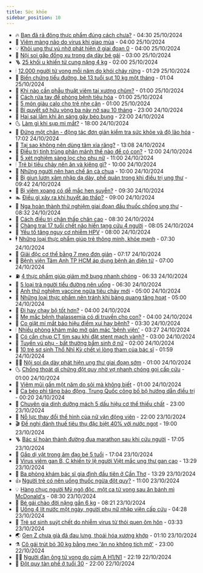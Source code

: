 ```yaml
---
title: Sức khỏe
sidebar_position: 10
---
```


<!-- vnexpress-suc-khoe:START -->
- 🔥 [Bạn đã rã đông thực phẩm đúng cách chưa?](https://vnexpress.net/ban-da-ra-dong-thuc-pham-dung-cach-chua-4808202.html) - 04:30 25/10/2024
- 🥰 [Viêm màng não do virus khi giao mùa](https://vnexpress.net/viem-mang-nao-do-virus-khi-giao-mua-4807504.html) - 04:00 25/10/2024
- 💡 [Khỏi ung thư vú nhờ phát hiện ở giai đoạn 0](https://vnexpress.net/khoi-ung-thu-vu-nho-phat-hien-o-giai-doan-0-4808223.html) - 04:00 25/10/2024
- 🤗 [Nội soi gắp đồng xu trong dạ dày bé gái](https://vnexpress.net/noi-soi-gap-dong-xu-trong-da-day-be-gai-4808207.html) - 03:00 25/10/2024
- 🪜 [25 khối u khiến tử cung nặng 4 kg](https://vnexpress.net/25-khoi-u-khien-tu-cung-nang-4-kg-4808084.html) - 02:00 25/10/2024
- 🕯 [12.000 người tử vong mỗi năm do khói cháy rừng](https://vnexpress.net/12-000-nguoi-tu-vong-moi-nam-do-khoi-chay-rung-4807994.html) - 01:29 25/10/2024
- 🤭 [Biến chứng tiểu đường, bé 13 tuổi sụt 10 kg một tháng](https://vnexpress.net/bien-chung-tieu-duong-be-13-tuoi-sut-10-kg-mot-thang-4808028.html) - 01:04 25/10/2024
- 👀 [Khi nào cần phẫu thuật viêm tai xương chũm?](https://vnexpress.net/khi-nao-can-phau-thuat-viem-tai-xuong-chum-4808176.html) - 01:00 25/10/2024
- 🌋 [Cách rửa tay để phòng bệnh tiêu hóa](https://vnexpress.net/cach-rua-tay-de-phong-benh-tieu-hoa-4808086.html) - 01:00 25/10/2024
- 🫶 [5 món giàu calo cho trẻ nhẹ cân](https://vnexpress.net/5-mon-giau-calo-cho-tre-nhe-can-4808082.html) - 01:00 25/10/2024
- 🦆 [Bí quyết sở hữu vòng ba nảy nở sau 10 tháng](https://vnexpress.net/bi-quyet-so-huu-vong-ba-nay-no-sau-10-thang-4806901.html) - 23:00 24/10/2024
- 🚀 [Hai sai lầm khi ăn sáng gây béo bụng](https://vnexpress.net/hai-sai-lam-khi-an-sang-gay-beo-bung-4807336.html) - 22:00 24/10/2024
- 🌜 [Làm gì khi sụp mi mắt?](https://vnexpress.net/lam-gi-khi-sup-mi-mat-4807628.html) - 18:00 24/10/2024
- 🧰 [Đứng một chân - động tác đơn giản kiểm tra sức khỏe và độ lão hóa](https://vnexpress.net/dung-mot-chan-dong-tac-don-gian-kiem-tra-suc-khoe-va-do-lao-hoa-4808059.html) - 17:02 24/10/2024
- 💫 [Tại sao không nên dùng tăm xỉa răng?](https://vnexpress.net/tai-sao-khong-nen-dung-tam-xia-rang-4808027.html) - 13:08 24/10/2024
- 🌝 [Điều trị tinh trùng phân mảnh thế nào để có con?](https://vnexpress.net/dieu-tri-tinh-trung-phan-manh-the-nao-de-co-con-4808067.html) - 12:00 24/10/2024
- 🗽 [5 xét nghiệm sàng lọc cho phụ nữ](https://vnexpress.net/5-xet-nghiem-sang-loc-cho-phu-nu-4807969.html) - 11:00 24/10/2024
- 🕯 [Trẻ bị tiêu chảy nên ăn và kiêng gì?](https://vnexpress.net/tre-bi-tieu-chay-nen-an-va-kieng-gi-4807956.html) - 10:00 24/10/2024
- 🦅 [Những người nên hạn chế ăn cà chua](https://vnexpress.net/nhung-nguoi-nen-han-che-an-ca-chua-4807807.html) - 10:00 24/10/2024
- 🦆 [Bị giun lươn xâm nhập dạ dày, phế quản trong khi điều trị ung thư](https://vnexpress.net/bi-giun-luon-xam-nhap-da-day-phe-quan-trong-khi-dieu-tri-ung-thu-4807942.html) - 09:42 24/10/2024
- 🎊 [Bị viêm xoang có dễ mắc hen suyễn?](https://vnexpress.net/bi-viem-xoang-co-de-mac-hen-suyen-4808036.html) - 09:30 24/10/2024
- 🏊 [Điều gì xảy ra khi huyết áp thấp?](https://vnexpress.net/dieu-gi-xay-ra-khi-huyet-ap-thap-4807897.html) - 09:00 24/10/2024
- 📝 [Nga hoàn thành thử nghiệm giai đoạn đầu thuốc chống ung thư](https://vnexpress.net/nga-hoan-thanh-thu-nghiem-giai-doan-dau-thuoc-chong-ung-thu-4807886.html) - 08:32 24/10/2024
- 💯 [Cách điều trị chân thấp chân cao](https://vnexpress.net/cach-dieu-tri-chan-thap-chan-cao-4807999.html) - 08:30 24/10/2024
- 🌊 [Chàng trai 17 tuổi chết não hiến tạng cứu 4 người](https://vnexpress.net/chang-trai-17-tuoi-chet-nao-hien-tang-cuu-4-nguoi-4807976.html) - 08:05 24/10/2024
- 🚀 [Yếu tố tăng nguy cơ nhiễm HPV](https://vnexpress.net/yeu-to-tang-nguy-co-nhiem-hpv-4807129.html) - 08:00 24/10/2024
- 🕴 [Những loại thực phẩm giúp trẻ thông minh, khỏe mạnh](https://vnexpress.net/nhung-loai-thuc-pham-giup-tre-thong-minh-khoe-manh-4807860.html) - 07:30 24/10/2024
- 🗽 [Giải độc cơ thể bằng 7 mẹo đơn giản](https://vnexpress.net/giai-doc-co-the-bang-7-meo-don-gian-4807642.html) - 07:17 24/10/2024
- 🎡 [Bệnh viện Tâm Anh TP HCM áp dụng bệnh án điện tử](https://vnexpress.net/benh-vien-tam-anh-tp-hcm-ap-dung-benh-an-dien-tu-4807922.html) - 07:00 24/10/2024
- ⛽️ [4 thực phẩm giúp giảm mỡ bụng nhanh chóng](https://vnexpress.net/4-thuc-pham-giup-giam-mo-bung-nhanh-chong-4807339.html) - 06:33 24/10/2024
- 🦆 [5 loại trà người tiểu đường nên uống](https://vnexpress.net/5-loai-tra-nguoi-tieu-duong-nen-uong-4807850.html) - 06:30 24/10/2024
- 🤩 [Anh thử nghiệm vaccine ngừa tiêu chảy mới](https://vnexpress.net/anh-thu-nghiem-vaccine-ngua-tieu-chay-moi-4807909.html) - 05:00 24/10/2024
- 🦒 [Những loại thực phẩm nên tránh khi bàng quang tăng hoạt](https://vnexpress.net/nhung-loai-thuc-pham-nen-tranh-khi-bang-quang-tang-hoat-4806496.html) - 05:00 24/10/2024
- 💫 [Đi hay chạy bộ tốt hơn?](https://vnexpress.net/di-hay-chay-bo-tot-hon-4806584.html) - 04:00 24/10/2024
- 🐘 [Mẹ mắc bệnh thalassemia có di truyền cho con?](https://vnexpress.net/me-mac-benh-thalassemia-co-di-truyen-cho-con-4807808.html) - 04:00 24/10/2024
- 🚀 [Co giật mí mắt báo hiệu điềm xui hay bệnh?](https://vnexpress.net/co-giat-mi-mat-bao-hieu-diem-xui-hay-benh-4807797.html) - 03:30 24/10/2024
- 🕯 [Nhiều phòng khám mập mờ gán mác &#39;bệnh viện&#39;](https://vnexpress.net/nhieu-phong-kham-map-mo-gan-mac-benh-vien-4807803.html) - 03:27 24/10/2024
- 🦏 [Có cần chụp CT tim sau khi đặt stent mạch vành?](https://vnexpress.net/co-can-chup-ct-tim-sau-khi-dat-stent-mach-vanh-4807784.html) - 03:00 24/10/2024
- 🦄 [Tuyến vú phụ - bất thường bẩm sinh ở nữ](https://vnexpress.net/tuyen-vu-phu-bat-thuong-bam-sinh-o-nu-4807672.html) - 02:00 24/10/2024
- 🦒 [10 trẻ sơ sinh Thổ Nhĩ Kỳ chết vì lòng tham của bác sĩ](https://vnexpress.net/10-tre-so-sinh-tho-nhi-ky-chet-vi-long-tham-cua-bac-si-4807713.html) - 01:59 24/10/2024
- 👨‍🏫 [Nội soi dạ dày phát hiện ung thư giai đoạn sớm](https://vnexpress.net/noi-soi-da-day-phat-hien-ung-thu-giai-doan-som-4807640.html) - 01:00 24/10/2024
- 🌜 [Chồng thoát di chứng đột quỵ nhờ vợ nhanh chóng gọi cấp cứu](https://vnexpress.net/chong-thoat-di-chung-dot-quy-nho-vo-nhanh-chong-goi-cap-cuu-4807635.html) - 01:00 24/10/2024
- 🚀 [Viêm mũi gần một năm do sỏi mà không biết](https://vnexpress.net/viem-mui-gan-mot-nam-do-soi-ma-khong-biet-4807633.html) - 01:00 24/10/2024
- 💃 [Ca béo phì tăng báo động, Trung Quốc công bố bộ hướng dẫn điều trị](https://vnexpress.net/ca-beo-phi-tang-bao-dong-trung-quoc-cong-bo-bo-huong-dan-dieu-tri-4807245.html) - 00:20 24/10/2024
- 💯 [Chuyên gia dinh dưỡng mách 5 dấu hiệu cơ thể thiếu chất](https://vnexpress.net/chuyen-gia-dinh-duong-mach-5-dau-hieu-co-the-thieu-chat-4807573.html) - 23:00 23/10/2024
- 🤔 [Nỗ lực thay đổi thể hình của nữ vận động viên](https://vnexpress.net/no-luc-thay-doi-the-hinh-cua-nu-van-dong-vien-4805365.html) - 22:00 23/10/2024
- 🎬 [Đề nghị đánh thuế tiêu thụ đặc biệt 40% với nước ngọt](https://vnexpress.net/de-nghi-danh-thue-tieu-thu-dac-biet-40-voi-nuoc-ngot-4807687.html) - 19:00 23/10/2024
- 🪜 [Bác sĩ hoàn thành đường đua marathon sau khi cứu người](https://vnexpress.net/bac-si-hoan-thanh-duong-dua-marathon-sau-khi-cuu-nguoi-4807360.html) - 17:05 23/10/2024
- 🦣 [Gắp dị vật trong âm đạo bé 5 tuổi](https://vnexpress.net/gap-di-vat-trong-am-dao-be-5-tuoi-4807500.html) - 17:04 23/10/2024
- 🧐 [Virus viêm gan B, C khiến tỷ lệ người Việt mắc ung thư gan cao](https://vnexpress.net/virus-viem-gan-b-c-khien-ty-le-nguoi-viet-mac-ung-thu-gan-cao-4807631.html) - 13:29 23/10/2024
- 🤡 [Ba phòng khám bác sĩ gia đình đầu tiên ở Cần Thơ](https://vnexpress.net/ba-phong-kham-bac-si-gia-dinh-dau-tien-o-can-tho-4807673.html) - 13:29 23/10/2024
- 👍 [Người trẻ có nên uống thuốc ngừa đột quỵ?](https://vnexpress.net/nguoi-tre-co-nen-uong-thuoc-ngua-dot-quy-4807495.html) - 11:00 23/10/2024
- 💡 [Hàng chục người Mỹ ngộ độc, một ca tử vong sau ăn bánh mì McDonald&#39;s](https://vnexpress.net/hang-chuc-nguoi-my-ngo-doc-mot-ca-tu-vong-sau-an-banh-mi-mcdonald-s-4807532.html) - 08:30 23/10/2024
- 💯 [Bé gái chào đời nặng gần 6 kg](https://vnexpress.net/be-gai-chao-doi-nang-gan-6-kg-4807318.html) - 08:21 23/10/2024
- 🧠 [Uống 4 lít nước một ngày, người phụ nữ nhập viện cấp cứu](https://vnexpress.net/uong-4-lit-nuoc-mot-ngay-nguoi-phu-nu-nhap-vien-cap-cuu-4807385.html) - 04:28 23/10/2024
- 🎡 [Trẻ sơ sinh suýt chết do nhiễm virus từ thói quen ôm hôn](https://vnexpress.net/tre-so-sinh-suyt-chet-do-nhiem-virus-tu-thoi-quen-om-hon-4807165.html) - 03:33 23/10/2024
- 🌏 [Gen Z chưa già đã đau lưng, thoái hóa xương khớp](https://vnexpress.net/gen-z-chua-gia-da-dau-lung-thoai-hoa-xuong-khop-4807246.html) - 01:10 23/10/2024
- ⚗️ [Cô gái trút bỏ 30 kg bằng mẹo &#39;ăn no không tích mỡ&#39;](https://vnexpress.net/co-gai-trut-bo-30-kg-bang-meo-an-no-khong-tich-mo-4803115.html) - 23:00 22/10/2024
- 👨‍🏫 [Người đàn ông tử vong do cúm A H1/N1](https://vnexpress.net/nguoi-dan-ong-tu-vong-do-cum-a-h1-n1-4807238.html) - 22:19 22/10/2024
- 🤖 [Đột quỵ tàn phế ở tuổi 30](https://vnexpress.net/dot-quy-tan-phe-o-tuoi-30-4806263.html) - 22:00 22/10/2024<!-- vnexpress-suc-khoe:END -->
